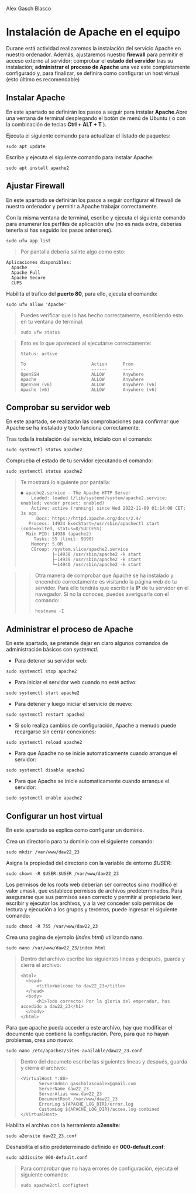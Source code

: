 Alex Gasch Blasco
# Instalación de Apache en el equipo
Durane está actividad realizaremos la instalación del servicio Apache en nuestro ordenador. Además, ajustaremos nuestro **firewall** para permitir el acceso externo al servidor; comprobar el **estado del servidor** tras su instalación; **administrar el proceso de Apache** una vez este completamente configurado y, para finalizar, se definira como configurar un host virtual (esto último es recomendable)

## Instalar Apache
En este apartado se definirán los pasos a seguir para instalar **Apache**.Abre una ventana de terminal desplegando el botón de menú de Ubuntu ( o con la combinación de teclas **Ctrl + ALT + T** ).

Ejecuta el siguiente comando para actualizar el listado de paquetes:
```
sudo apt update
```
Escribe y ejecuta el siguiente comando para instalar Apache:
```
sudo apt install apache2
```

## Ajustar Firewall
En este apartado se definirán los pasos a seguir configurar el firewall de nuestro ordenador y permitir a Apache trabajar correctamente.

Con la misma ventana de terminal, escribe y ejecuta el siguiente comando para enumerar los perfiles de aplicación ufw (no es nada extra, deberias tenerla si has seguido los pasos anteriores).
```
sudo ufw app list
```
>Por pantalla debería salirte algo como esto:
```
Aplicaciones disponibles:
  Apache
  Apache Full
  Apache Secure
  CUPS
```
Habilita el trafico del **puerto 80**, para ello, ejecuta el comando:
```
sudo ufw allow 'Apache'
```
>Puedes verificar que lo has hecho correctamente, escribiendo esto en tu ventana de terminal:
>```
>sudo ufw status
>```

>Esto es lo que aparecerá al ejecutarse correctamente:
>```
>Status: active
>
>To                         Action      From
>--                         ------      ----
>OpenSSH                    ALLOW       Anywhere                  
>Apache                     ALLOW       Anywhere                
>OpenSSH (v6)               ALLOW       Anywhere (v6)             
>Apache (v6)                ALLOW       Anywhere (v6)
>```

## Comprobar su servidor web
En este apartado, se realizarán las comprobaciones para confirmar que Apache se ha instalado y todo funciona correctamente.

Tras toda la instalación del servicio, inicialo con el comando:
```
sudo systemctl status apache2
```
Comprueba el estado de tu servidor ejecutando el comando:
```
sudo systemctl status apache2
```

>Te mostrará lo siguiente por pantalla:
>```
>● apache2.service - The Apache HTTP Server
>     Loaded: loaded (/lib/systemd/system/apache2.service; enabled; vendor preset: enabled)
>     Active: active (running) since Wed 2022-11-09 01:14:08 CET; 3s ago
>       Docs: https://httpd.apache.org/docs/2.4/
>    Process: 14934 ExecStart=/usr/sbin/apachectl start (code=exited, status=0/SUCCESS)
>   Main PID: 14938 (apache2)
>      Tasks: 55 (limit: 9390)
>     Memory: 5.0M
>     CGroup: /system.slice/apache2.service
>             ├─14938 /usr/sbin/apache2 -k start
>             ├─14939 /usr/sbin/apache2 -k start
>             └─14940 /usr/sbin/apache2 -k start
>```

>> Otra manera de comprobar que Apache se ha instalado y encendido correctamente es visitando la página web de tu servidor. Para ello tendrás que escribir la **IP** de tu servidor en el navegador. Si no la conoces, puedes averiguarla con el comando:
>>```
>>hostname -I
>>```

## Administrar el proceso de Apache
En este apartado, se pretende dejar en claro algunos comandos de administración básicos con *systemctl*.
  * Para detener su servidor web:
```
sudo systemctl stop apache2
```
  * Para iniciar el servidor web cuando no esté activo:
```
sudo systemctl start apache2
```
  * Para detener y luego iniciar el servicio de nuevo:
```
sudo systemctl restart apache2
```
  * Si solo realiza cambios de configuración, Apache a menudo puede recargarse sin cerrar conexiones:
```
sudo systemctl reload apache2
```
  * Para que Apache no se inicie automaticamente cuando arranque el servidor:
```
sudo systemctl disable apache2
```
  * Para que Apache se inicie automaticamente cuando arranque el servidor:
```
sudo systemctl enable apache2
```

## Configurar un host virtual
En este apartado se explica como configurar un dominio.

Crea un directorio para tu dominio con el siguiente comando:
```
sudo mkdir /var/www/daw22_23
```
Asigna la propiedad del directorio con la variable de entorno _$USER_:
```
sudo chown -R $USER:$USER /var/www/daw22_23
```
Los permisos de los roots web deberían ser correctos si no modificó el valor umask, que establece permisos de archivos predeterminados. Para asegurarse que sus permisos sean correcto y permitir al propietario leer, escribir y ejecutar los archivos, y a la vez conceder solo permisos de lectura y ejecución a los grupos y terceros, puede ingresar el siguiente comando:
```
sudo chmod -R 755 /var/www/daw22_23
```
Crea una pagina de ejemplo (_index.html_) utilizando nano.
```
sudo nano /var/www/daw22_23/index.html
```
>Dentro del archivo escribe las siguientes lineas y después, guarda y cierra el archivo:
>```
><html>
>	<head>
>		<title>Welcome to daw22_23</title>
>	</head>
>	<body>
>		<h1>Todo correcto! Por la gloria del emperador, has accedido a daw22_23</h1>
>	</body>
></html>
>```

Para que apache pueda acceder a este archivo, hay que modificar el documento que contiene la configuración. Pero, para que no hayan problemas, crea uno nuevo:
```
sudo nano /etc/apache2/sites-available/daw22_23.conf
```
>Dentro del documeto escribe las siguientes líneas y después, guarda y cierra el archivo::
>```
><VirtualHost *:80>
>        ServerAdmin gaschblascoalex@gmail.com
>        ServerName daw22_23
>        ServerAlias www.daw22_23
>        DocumentRoot /var/www/daw22_23
>        ErrorLog ${APACHE_LOG_DIR}/error.log
>        CustomLog ${APACHE_LOG_DIR}/acces.log combined
></VirtualHost>
>```

Habilita el archivo con la herramienta **a2ensite**:
```
sudo a2ensite daw22_23.conf
```
Deshabilita el sitio predeterminado definido en **000-default.conf**:
```
sudo a2dissite 000-default.conf
```
>Para comprobar que no haya errores de configuración, ejecuta el siguiente comando:
>```
>sudo apache2ctl configtest
>```

